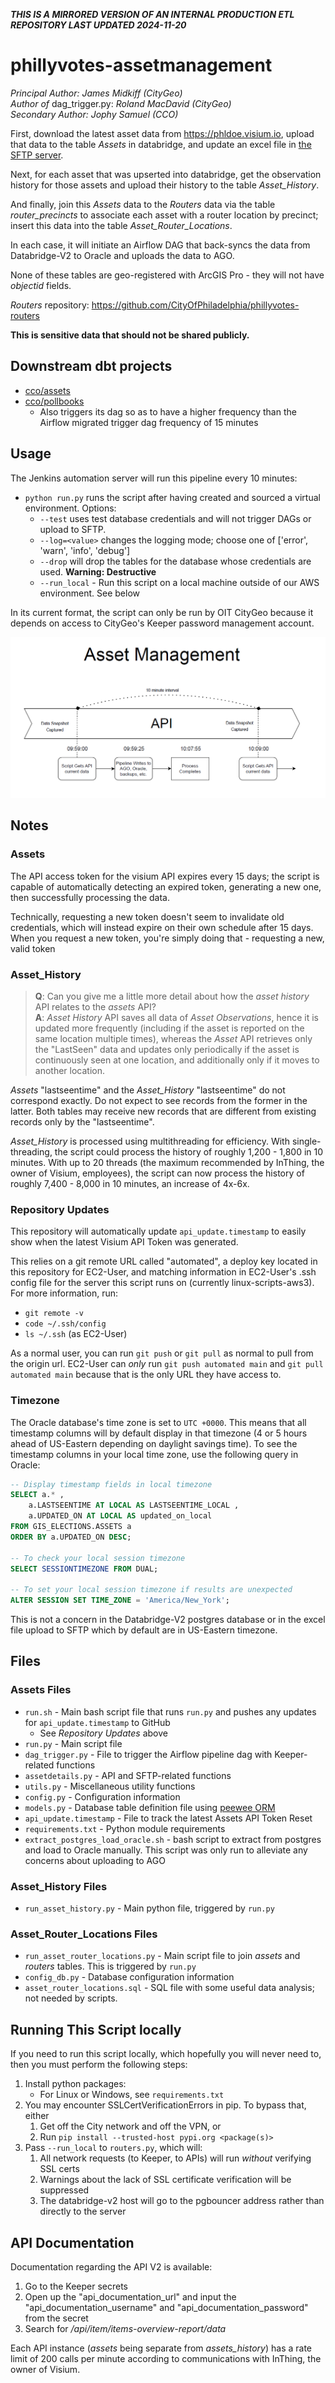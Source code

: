 **_THIS IS A MIRRORED VERSION OF AN INTERNAL PRODUCTION ETL REPOSITORY LAST UPDATED 2024-11-20_**

# phillyvotes-assetmanagement
_Principal Author: James Midkiff (CityGeo)_  
_Author of_ dag_trigger.py: _Roland MacDavid (CityGeo)_  
_Secondary Author: Jophy Samuel (CCO)_  

First, download the latest asset data from https://phldoe.visium.io, upload that data to the table _Assets_ in databridge, and update an excel file in [the SFTP server](https://secure-ftp.phila.gov/). 

Next, for each asset that was upserted into databridge, get the observation history for those assets and upload their history to  the table _Asset_History_. 

And finally, join this _Assets_ data to the _Routers_ data via the table _router_precincts_ to associate each asset with a router location by precinct; insert this data into the table _Asset_Router_Locations_.

In each case, it will initiate an Airflow DAG that back-syncs the data from Databridge-V2 to Oracle and uploads the data to AGO. 

None of these tables are geo-registered with ArcGIS Pro - they will not have _objectid_ fields.

_Routers_ repository: 
https://github.com/CityOfPhiladelphia/phillyvotes-routers

**This is sensitive data that should not be shared publicly.**

## Downstream dbt projects
* [cco/assets](https://github.com/CityOfPhiladelphia/dbt-airflow/tree/main/cco/assets)
* [cco/pollbooks](https://github.com/CityOfPhiladelphia/dbt-airflow/tree/main/cco/pollbooks)
    * Also triggers its dag so as to have a higher frequency than the Airflow migrated trigger dag frequency of 15 minutes

## Usage
The Jenkins automation server will run this pipeline every 10 minutes: 
* `python run.py` runs the script after having created and sourced a virtual environment. Options: 
    * `--test` uses test database credentials and will not trigger DAGs or upload to SFTP.
    * `--log=<value>` changes the logging mode; choose one of ['error', 'warn', 'info', 'debug']
    * `--drop` will drop the tables for the database whose credentials are used. **Warning: Destructive**
    * `--run_local` - Run this script on a local machine outside of our AWS environment. See below

In its current format, the script can only be run by OIT CityGeo because it depends on access to CityGeo's Keeper password management account. 

![Pipeline](<./Pipeline Diagram.PNG>)

## Notes

### Assets
The API access token for the visium API expires every 15 days; the script is capable of automatically detecting an expired token, generating a new one, then successfully processing the data. 

Technically, requesting a new token doesn't seem to invalidate old credentials, which will instead expire on their own schedule after 15 days. When you request a new token, you're simply doing that - requesting a new, valid token

### Asset_History
> **Q**:  Can you give me a little more detail about how the _asset history_ API relates to the _assets_ API?  
**A**: _Asset History_ API saves all data of _Asset Observations_, hence it is updated more frequently (including if the asset is reported on the same location multiple times), whereas the _Asset_ API retrieves only the "LastSeen" data and updates only periodically if the asset is continuously seen at one location, and additionally only if it moves to another location.

*Assets* "lastseentime" and the *Asset_History* "lastseentime" do not correspond exactly. Do not expect to see records from the former in the latter. Both tables may receive new records that are different from existing records only by the "lastseentime".  

_Asset_History_ is processed using multithreading for efficiency. With single-threading, the script could process the history of roughly 1,200 - 1,800 in 10 minutes. With up to 20 threads (the maximum recommended by InThing, the owner of Visium, employees), the script can now process the history of roughly 7,400 - 8,000 in 10 minutes, an increase of 4x-6x. 

### Repository Updates
This repository will automatically update `api_update.timestamp` to easily show when the latest Visium API Token was generated. 

This relies on a git remote URL called "automated", a deploy key located in this repository for EC2-User, and matching information in EC2-User's .ssh config file for the server this script runs on (currently linux-scripts-aws3). For more information, run: 
* `git remote -v`
* `code ~/.ssh/config`
* `ls ~/.ssh` (as EC2-User)

As a normal user, you can run `git push` or `git pull` as normal to pull from the origin url. EC2-User can _only_ run `git push automated main` and `git pull automated main` because that is the only URL they have access to. 

### Timezone
The Oracle database's time zone is set to `UTC +0000`. This means that all timestamp columns will by default display in that timezone (4 or 5 hours ahead of US-Eastern depending on daylight savings time). To see the timestamp columns in your local time zone, use the following query in Oracle: 

```SQL
-- Display timestamp fields in local timezone
SELECT a.* ,
    a.LASTSEENTIME AT LOCAL AS LASTSEENTIME_LOCAL , 
    a.UPDATED_ON AT LOCAL AS updated_on_local 
FROM GIS_ELECTIONS.ASSETS a 
ORDER BY a.UPDATED_ON DESC;

-- To check your local session timezone
SELECT SESSIONTIMEZONE FROM DUAL;

-- To set your local session timezone if results are unexpected
ALTER SESSION SET TIME_ZONE = 'America/New_York';
```

This is not a concern in the Databridge-V2 postgres database or in the excel file upload to SFTP which by default are in US-Eastern timezone. 

## Files
### Assets Files
* `run.sh` - Main bash script file that runs `run.py` and pushes any updates for `api_update.timestamp` to GitHub
    * See _Repository Updates_ above
* `run.py` - Main script file
* `dag_trigger.py` - File to trigger the Airflow pipeline dag with Keeper-related functions
* `assetdetails.py` - API and SFTP-related functions
* `utils.py` - Miscellaneous utility functions
* `config.py` - Configuration information
* `models.py` - Database table definition file using [peewee ORM](https://docs.peewee-orm.com/en/latest/index.html)
* `api_update.timestamp` - File to track the latest Assets API Token Reset
* `requirements.txt` - Python module requirements
* `extract_postgres_load_oracle.sh` - bash script to extract from postgres and load to Oracle manually. This script was only run to alleviate any concerns about uploading to AGO

### Asset_History Files
* `run_asset_history.py` - Main python file, triggered by `run.py`

### Asset_Router_Locations Files
* `run_asset_router_locations.py` - Main script file to join _assets_ and _routers_ tables. This is triggered by `run.py`
* `config_db.py` - Database configuration information
* `asset_router_locations.sql` - SQL file with some useful data analysis; not needed by scripts. 

## Running This Script locally
If you need to run this script locally, which hopefully you will never need to, then you must perform the following steps: 
1. Install python packages: 
    * For Linux or Windows, see `requirements.txt`
1. You may encounter SSLCertVerificationErrors in pip. To bypass that, either
    1. Get off the City network and off the VPN, or 
    1. Run `pip install --trusted-host pypi.org <package(s)>`
1. Pass `--run_local` to `routers.py`, which will: 
    1. All network requests (to Keeper, to APIs) will run _without_ verifying SSL certs
    1. Warnings about the lack of SSL certificate verification will be suppressed
    1. The databridge-v2 host will go to the pgbouncer address rather than directly to the server
    
## API Documentation
Documentation regarding the API V2 is available: 
1. Go to the Keeper secrets
1. Open up the "api_documentation_url" and input the "api_documentation_username" and "api_documentation_password" from the secret
1. Search for _/api/item/items-overview-report/data_

Each API instance (_assets_ being separate from _assets_history_) has a rate limit of 200 calls per minute according to communications with InThing, the owner of Visium.
